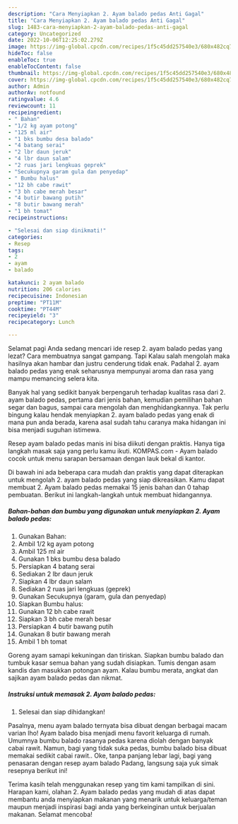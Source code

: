 ```yaml
---
description: "Cara Menyiapkan 2. Ayam balado pedas Anti Gagal"
title: "Cara Menyiapkan 2. Ayam balado pedas Anti Gagal"
slug: 1483-cara-menyiapkan-2-ayam-balado-pedas-anti-gagal
category: Uncategorized
date: 2022-10-06T12:25:02.279Z
image: https://img-global.cpcdn.com/recipes/1f5c45dd257540e3/680x482cq70/2-ayam-balado-pedas-foto-resep-utama.jpg
hideToc: false
enableToc: true
enableTocContent: false
thumbnail: https://img-global.cpcdn.com/recipes/1f5c45dd257540e3/680x482cq70/2-ayam-balado-pedas-foto-resep-utama.jpg
cover: https://img-global.cpcdn.com/recipes/1f5c45dd257540e3/680x482cq70/2-ayam-balado-pedas-foto-resep-utama.jpg
author: Admin
authorAv: notfound
ratingvalue: 4.6
reviewcount: 11
recipeingredient:
- " Bahan"
- "1/2 kg ayam potong"
- "125 ml air"
- "1 bks bumbu desa balado"
- "4 batang serai"
- "2 lbr daun jeruk"
- "4 lbr daun salam"
- "2 ruas jari lengkuas geprek"
- "Secukupnya garam gula dan penyedap"
- " Bumbu halus"
- "12 bh cabe rawit"
- "3 bh cabe merah besar"
- "4 butir bawang putih"
- "8 butir bawang merah"
- "1 bh tomat"
recipeinstructions:

- "Selesai dan siap dinikmati!"
categories:
- Resep
tags:
- 2
- ayam
- balado

katakunci: 2 ayam balado 
nutrition: 206 calories
recipecuisine: Indonesian
preptime: "PT11M"
cooktime: "PT44M"
recipeyield: "3"
recipecategory: Lunch

---
```



Selamat pagi Anda sedang mencari ide resep 2. ayam balado pedas yang lezat? Cara membuatnya sangat gampang. Tapi Kalau salah mengolah maka hasilnya akan hambar dan justru cenderung tidak enak. Padahal 2. ayam balado pedas yang enak seharusnya mempunyai aroma dan rasa yang mampu memancing selera kita.


Banyak hal yang sedikit banyak berpengaruh terhadap kualitas rasa dari 2. ayam balado pedas, pertama dari jenis bahan, kemudian pemilihan bahan segar dan bagus, sampai cara mengolah dan menghidangkannya. Tak perlu bingung kalau hendak menyiapkan 2. ayam balado pedas yang enak di mana pun anda berada, karena asal sudah tahu caranya maka hidangan ini bisa menjadi suguhan istimewa.

Resep ayam balado pedas manis ini bisa diikuti dengan praktis. Hanya tiga langkah masak saja yang perlu kamu ikuti. KOMPAS.com - Ayam balado cocok untuk menu sarapan bersamaan dengan lauk bekal di kantor.


Di bawah ini ada beberapa cara mudah dan praktis yang dapat diterapkan untuk mengolah 2. ayam balado pedas yang siap dikreasikan. Kamu dapat membuat 2. Ayam balado pedas memakai 15 jenis bahan dan 0 tahap pembuatan. Berikut ini langkah-langkah untuk membuat hidangannya.

<!--inarticleads1-->

##### Bahan-bahan dan bumbu yang digunakan untuk menyiapkan 2. Ayam balado pedas:

1. Gunakan  Bahan:
1. Ambil 1/2 kg ayam potong
1. Ambil 125 ml air
1. Gunakan 1 bks bumbu desa balado
1. Persiapkan 4 batang serai
1. Sediakan 2 lbr daun jeruk
1. Siapkan 4 lbr daun salam
1. Sediakan 2 ruas jari lengkuas (geprek)
1. Gunakan Secukupnya (garam, gula dan penyedap)
1. Siapkan  Bumbu halus:
1. Gunakan 12 bh cabe rawit
1. Siapkan 3 bh cabe merah besar
1. Persiapkan 4 butir bawang putih
1. Gunakan 8 butir bawang merah
1. Ambil 1 bh tomat


Goreng ayam samapi kekuningan dan tiriskan. Siapkan bumbu balado dan tumbuk kasar semua bahan yang sudah disiapkan. Tumis dengan asam kandis dan masukkan potongan ayam. Kalau bumbu merata, angkat dan sajikan ayam balado pedas dan nikmat. 

<!--inarticleads2-->

##### Instruksi untuk memasak 2. Ayam balado pedas:


1. Selesai dan siap dihidangkan!

Pasalnya, menu ayam balado ternyata bisa dibuat dengan berbagai macam varian lho! Ayam balado bisa menjadi menu favorit keluarga di rumah. Umumnya bumbu balado rasanya pedas karena diolah dengan banyak cabai rawit. Namun, bagi yang tidak suka pedas, bumbu balado bisa dibuat memakai sedikit cabai rawit.. Oke, tanpa panjang lebar lagi, bagi yang penasaran dengan resep ayam balado Padang, langsung saja yuk simak resepnya berikut ini! 

Terima kasih telah menggunakan resep yang tim kami tampilkan di sini. Harapan kami, olahan 2. Ayam balado pedas yang mudah di atas dapat membantu anda menyiapkan makanan yang menarik untuk keluarga/teman maupun menjadi inspirasi bagi anda yang berkeinginan untuk berjualan makanan. Selamat mencoba!
